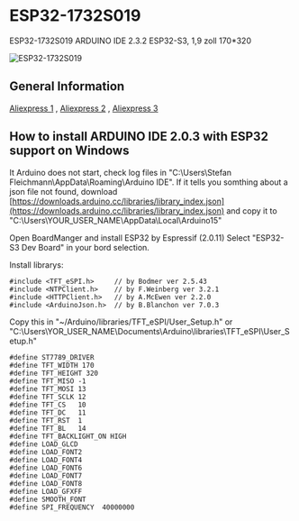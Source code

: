 # ESP32-1732S019
ESP32-1732S019 ARDUINO IDE 2.3.2 ESP32-S3, 1,9 zoll 170*320 

![ESP32-1732S019](https://github.com/OttoMeister/ESP32-1732S019/assets/12480979/2e7e7fbe-8a32-4804-abf7-d8c90f59159e)

## General Information
[Aliexpress 1](https://www.aliexpress.us/item/3256806186900969.html) , 
[Aliexpress 2](https://www.aliexpress.us/item/3256806071867483.html) ,
[Aliexpress 3](https://www.aliexpress.us/item/3256806436770867.html) <br>

## How to install ARDUINO IDE 2.0.3 with ESP32 support on Windows

It Arduino does not start, check log files in "C:\Users\Stefan Fleichmann\AppData\Roaming\Arduino IDE". If it tells you somthing about a json file not found, 
download [https://downloads.arduino.cc/libraries/library_index.json](https://downloads.arduino.cc/libraries/library_index.json) and copy it to 
"C:\Users\YOUR_USER_NAME\AppData\Local\Arduino15"

Open BoardManger and install ESP32 by Espressif (2.0.11)
Select "ESP32-S3 Dev Board" in your bord selection.

Install librarys:
```
#include <TFT_eSPI.h>     // by Bodmer ver 2.5.43
#include <NTPClient.h>    // by F.Weinberg ver 3.2.1
#include <HTTPClient.h>   // by A.McEwen ver 2.2.0
#include <ArduinoJson.h>  // by B.Blanchon ver 7.0.3
```
Copy this in "~/Arduino/libraries/TFT_eSPI/User_Setup.h" or
"C:\Users\YOR_USER_NAME\Documents\Arduino\libraries\TFT_eSPI\User_Setup.h"
```
#define ST7789_DRIVER  
#define TFT_WIDTH 170
#define TFT_HEIGHT 320
#define TFT_MISO -1 
#define TFT_MOSI 13   
#define TFT_SCLK 12
#define TFT_CS   10 
#define TFT_DC   11 
#define TFT_RST  1 
#define TFT_BL   14
#define TFT_BACKLIGHT_ON HIGH
#define LOAD_GLCD  
#define LOAD_FONT2 
#define LOAD_FONT4 
#define LOAD_FONT6 
#define LOAD_FONT7
#define LOAD_FONT8 
#define LOAD_GFXFF 
#define SMOOTH_FONT
#define SPI_FREQUENCY  40000000
```








